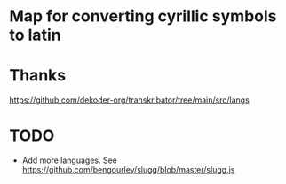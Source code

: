 # Map for converting cyrillic symbols to latin

# Thanks

https://github.com/dekoder-org/transkribator/tree/main/src/langs

# TODO

- Add more languages. See https://github.com/bengourley/slugg/blob/master/slugg.js
